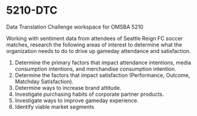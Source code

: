 # 5210-DTC
Data Translation Challenge workspace for OMSBA 5210

Working with sentiment data from attendees of Seattle Reign FC soccer matches, research the following areas of interest to determine what the organization needs to do to drive up gameday attendance and satisfaction.

1. Determine the primary factors that impact attendance intentions, media consumption intentions, and merchandise consumption intention.
2. Determine the factors that impact satisfaction (Performance, Outcome, Matchday Satisfaction).
3. Determine ways to increase brand attitude.
4. Investigate purchasing habits of corporate partner products.
5. Investigate ways to improve gameday experience.
6. Identify viable market segments
